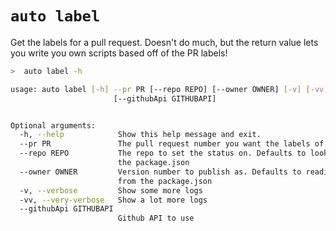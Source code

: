 # `auto label`

Get the labels for a pull request. Doesn't do much, but the return value lets you write you own scripts based off of the PR labels!

```bash
>  auto label -h

usage: auto label [-h] --pr PR [--repo REPO] [--owner OWNER] [-v] [-vv]
                       [--githubApi GITHUBAPI]


Optional arguments:
  -h, --help            Show this help message and exit.
  --pr PR               The pull request number you want the labels of
  --repo REPO           The repo to set the status on. Defaults to looking in
                        the package.json
  --owner OWNER         Version number to publish as. Defaults to reading
                        from the package.json
  -v, --verbose         Show some more logs
  -vv, --very-verbose   Show a lot more logs
  --githubApi GITHUBAPI
                        Github API to use
```
